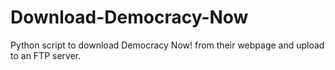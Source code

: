 # Download-Democracy-Now
Python script to download Democracy Now! from their webpage and upload to an FTP server.
